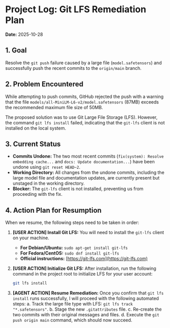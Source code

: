 # Project Log: Git LFS Remediation Plan

**Date:** 2025-10-28

## 1. Goal

Resolve the `git push` failure caused by a large file (`model.safetensors`) and successfully push the recent commits to the `origin/main` branch.

## 2. Problem Encountered

While attempting to push commits, GitHub rejected the push with a warning that the file `models/all-MiniLM-L6-v2/model.safetensors` (87MB) exceeds the recommended maximum file size of 50MB.

The proposed solution was to use Git Large File Storage (LFS). However, the command `git lfs install` failed, indicating that the `git-lfs` client is not installed on the local system.

## 3. Current Status

*   **Commits Undone:** The two most recent commits (`fix(system): Resolve embedding cache...` and `docs: Update documentation...`) have been undone using `git reset HEAD~2`.
*   **Working Directory:** All changes from the undone commits, including the large model file and documentation updates, are currently present but unstaged in the working directory.
*   **Blocker:** The `git-lfs` client is not installed, preventing us from proceeding with the fix.

## 4. Action Plan for Resumption

When we resume, the following steps need to be taken in order:

1.  **[USER ACTION] Install Git LFS:** You will need to install the `git-lfs` client on your machine.
    *   **For Debian/Ubuntu:** `sudo apt-get install git-lfs`
    *   **For Fedora/CentOS:** `sudo dnf install git-lfs`
    *   **Official instructions:** [https://git-lfs.com](https://git-lfs.com)

2.  **[USER ACTION] Initialize Git LFS:** After installation, run the following command in the project root to initialize LFS for your user account:
    ```bash
    git lfs install
    ```

3.  **[AGENT ACTION] Resume Remediation:** Once you confirm that `git lfs install` runs successfully, I will proceed with the following automated steps:
    a.  Track the large file type with LFS: `git lfs track "*.safetensors"`.
    b.  Stage the new `.gitattributes` file.
    c.  Re-create the two commits with their original messages and files.
    d.  Execute the `git push origin main` command, which should now succeed.
